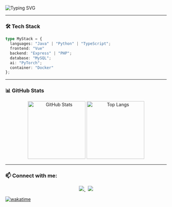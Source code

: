 ![Typing SVG](https://readme-typing-svg.demolab.com?font=Orbitron&size=26&duration=3000&pause=1000&color=9A031E&width=600&height=65&lines=Hi!+I'm+SeongGwan+Kim;Code+from+the+Abyss+😈)

---

### 🛠 Tech Stack
```ts
type MyStack = {
  languages: "Java" | "Python" | "TypeScript";
  frontend: "Vue"
  backend: "Express" | "PHP";
  database: "MySQL";
  ai: "PyTorch";
  container: "Docker"
};
```
---

### 📊 GitHub Stats
<p align="center">
  <img height="180em" src="https://github-readme-stats.vercel.app/api?username=theunkillabledemonking&show_icons=true&theme=radical" alt="GitHub Stats"/>
  <img height="180em" src="https://github-readme-stats.vercel.app/api/top-langs/?username=theunkillabledemonking&layout=compact&theme=radical" alt="Top Langs"/>
</p>

---

### 📫 Connect with me:
<p align="center">
  <a href="https://www.instagram.com/gwan1.82/">
    <img src="https://img.shields.io/badge/Instagram-E4405F?style=flat-square&logo=Instagram&logoColor=white&link=https://www.instagram.com/gwan1.82/"/>
  </a>
  &nbsp;
  <a href="mailto:abcqkdnxm@g.yju.ac.kr">
    <img src="https://img.shields.io/badge/Gmail-d14836?style=flat-square&logo=Gmail&logoColor=white&link=abcqkdnxm@g.yju.ac.kr"/>
  </a>
</p>


[![wakatime](https://wakatime.com/badge/user/8271be3c-01e8-4db1-bc77-d61f9e69c1e6.svg)](https://wakatime.com/@8271be3c-01e8-4db1-bc77-d61f9e69c1e6)
